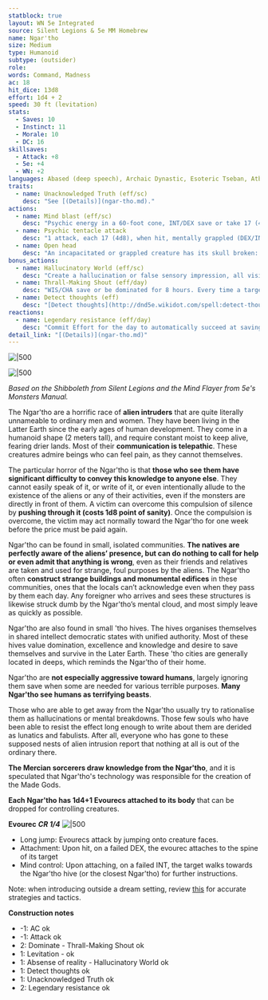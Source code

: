 ```yaml
---
statblock: true
layout: WN 5e Integrated
source: Silent Legions & 5e MM Homebrew
name: Ngar'tho
size: Medium
type: Humanoid
subtype: (outsider) 
role: 
words: Command, Madness
ac: 18
hit_dice: 13d8
effort: 1d4 + 2
speed: 30 ft (levitation)
stats:
  - Saves: 10
  - Instinct: 11
  - Morale: 10
  - DC: 16
skillsaves:
  - Attack: +8
  - 5e: +4
  - WN: +2
languages: Abased (deep speech), Archaic Dynastic, Esoteric Tseban, Atban Dynastic, telepathy 120ft
traits:
  - name: Unacknowledged Truth (eff/sc)
    desc: "See [(Details)](ngar-tho.md)."
actions:
  - name: Mind blast (eff/sc)
    desc: "Psychic energy in a 60-foot cone, INT/DEX save or take 17 (4d8) psychic damage and be stunned for 1 minute. A creature can repeat the saving throw at the end of each of its turns."
  - name: Psychic tentacle attack
    desc: "1 attack, each 17 (4d8), when hit, mentally grappled (DEX/INT save to escape)"
  - name: Open head
    desc: "An incapacitated or grappled creature has its skull broken: 55 (10d10). A killed creature has its brain consumed."
bonus_actions:
  - name: Hallucinatory World (eff/sc)
    desc: "Create a hallucination or false sensory impression, all visible targets suddenly perceive. Worthy foes who are threatened, overwhelmed, or doubtful of a vision can make a WIS/CHA save at the start of each round to become immune for the scene. It cannot cause damage to the target, and any victim is freed as soon as it is hit."
  - name: Thrall-Making Shout (eff/day)
    desc: "WIS/CHA save or be dominated for 8 hours. Every time a target takes damage from the commander they can attemp another save to leave the domination."
  - name: Detect thoughts (eff)
    desc: "[Detect thoughts](http://dnd5e.wikidot.com/spell:detect-thoughts) as per 5e's spell."
reactions:
  - name: Legendary resistance (eff/day)
    desc: "Commit Effort for the day to automatically succeed at saving throws."
detail_link: "[(Details)](ngar-tho.md)"
---
```


![|500](https://i.imgur.com/93n2Xxn.png)

![|500](https://i.imgur.com/dNlwaVK.png)

*Based on the Shibboleth from Silent Legions and the Mind Flayer from 5e's Monsters Manual.*

The Ngar'tho are a horrific race of **alien intruders** that are quite literally unnameable to ordinary men and women. They have been living in the Latter Earth since the early ages of human development. They come in a humanoid shape (2 meters tall), and require constant moist to keep alive, fearing drier lands. Most of their **communication is telepathic**. These creatures admire beings who can feel pain, as they cannot themselves.

The particular horror of the Ngar'tho is that **those who see them have significant difficulty to convey this knowledge to anyone else**. They cannot easily speak of it, or write of it, or even intentionally allude to the existence of the aliens or any of their activities, even if the monsters are directly in front of them. A victim can overcome this compulsion of silence by **pushing through it (costs 1d8 point of sanity)**. Once the compulsion is overcome, the victim may act normally toward the Ngar'tho for one week before the price must be paid again.

Ngar'tho can be found in small, isolated communities. **The natives are perfectly aware of the aliens’ presence, but can do nothing to call for help or even admit that anything is wrong**, even as their friends and relatives are taken and used for strange, foul purposes by the aliens. The Ngar'tho often **construct strange buildings and monumental edifices** in these communities, ones that the locals can’t acknowledge even when they pass by them each day. Any foreigner who arrives and sees these structures is likewise struck dumb by the Ngar'tho’s mental cloud, and most simply leave as quickly as possible.

Ngar'tho are also found in small 'tho hives. The hives organises themselves in shared intellect democratic states with unified authority. Most of these hives value domination, excellence and knowledge and desire to save themselves and survive in the Later Earth. These 'tho cities are generally located in deeps, which reminds the Ngar'tho of their home.

Ngar'tho are **not especially aggressive toward humans**, largely ignoring them save when some are needed for various terrible purposes. **Many Ngar'tho see humans as terrifying beasts**.

Those who are able to get away from the Ngar'tho usually try to rationalise them as hallucinations or mental breakdowns. Those few souls who have been able to resist the effect long enough to write about them are derided as lunatics and fabulists. After all, everyone who has gone to these supposed nests of alien intrusion report that nothing at all is out of the ordinary there. 

**The Mercian sorcerers draw knowledge from the Ngar'tho**, and it is speculated that Ngar'tho's technology was responsible for the creation of the Made Gods.

**Each Ngar'tho has 1d4+1 Evourecs attached to its body** that can be dropped for controlling creatures.

**Evourec**
***CR 1/4***
![|500](https://i.imgur.com/w7sOVio.png)

- Long jump: Evourecs attack by jumping onto creature faces.
- Attachment: Upon hit, on a failed DEX, the evourec attaches to the spine of its target
- Mind control: Upon attaching, on a failed INT, the target walks towards the Ngar'tho hive (or the closest Ngar'tho) for further instructions.

Note: when introducing outside a dream setting, review [this](https://pca.st/episode/7e676f15-d5cb-4ffc-970d-67caddf15d04) for accurate strategies and tactics. 

**Construction notes**

- -1: AC ok
- -1: Attack ok
- 2: Dominate - Thrall-Making Shout ok
- 1: Levitation - ok
- 1: Absense of reality - Hallucinatory World ok
- 1: Detect thoughts ok
- 1: Unacknowledged Truth ok
- 2: Legendary resistance ok
